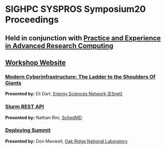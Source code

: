 # SIGHPC SYSPROS Symposium20 Proceedings

## **Held in conjunction with [Practice and Experience in Advanced Research Computing](https://pearc.acm.org/pearc20/)**

## [Workshop Website](http://sighpc-syspros.org/symposiums/2020/)


### [Modern Cyberinfrastructure: The Ladder to the Shoulders Of Giants](ESnet-shoulders-giants-v1.pdf) 
**Presented by:** Eli Dart, [Energy Sciences Network (ESnet)](http://es.net/)
### [Slurm REST API](SchedMD-Rest-API.pdf) 
**Presented by:** Nathan Rini, [SchedMD](https://www.schedmd.com/)
### [Deploying Summit](ORNL-Deploying%20Summit.pdf)
**Presented by:** Don Maxwell, [Oak Ridge National Laboratory](https://www.ornl.gov/)
